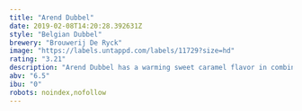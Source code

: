 ```yaml
---
title: "Arend Dubbel"
date: 2019-02-08T14:20:28.392631Z
style: "Belgian Dubbel"
brewery: "Brouwerij De Ryck"
image: "https://labels.untappd.com/labels/11729?size=hd"
rating: "3.21"
description: "Arend Dubbel has a warming sweet caramel flavor in combination with a subtle bitterness of hops. The full-bodied aftertaste turns this beer into a modern high fermented quality product."
abv: "6.5"
ibu: "0"
robots: noindex,nofollow
---
```

